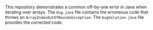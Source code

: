 This repository demonstrates a common off-by-one error in Java when iterating over arrays. The `bug.java` file contains the erroneous code that throws an `ArrayIndexOutOfBoundsException`. The `bugSolution.java` file provides the corrected code.